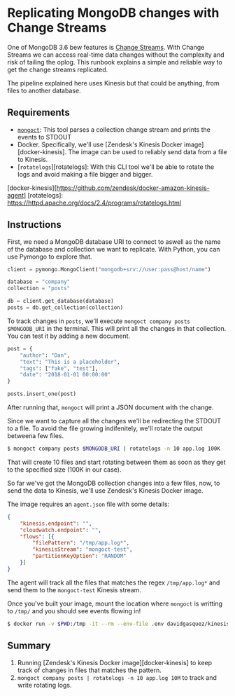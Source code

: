 # Replicating MongoDB changes with Change Streams

One of MongoDB 3.6 bew features is [Change Streams][change-streams]. With Change Streams we can access real-time data changes without the complexity and risk of tailing the oplog. This runbook explains a simple and reliable way to get the change streams replicated.

The pipeline explained here uses Kinesis but that could be anything, from files to another database.

[change-streams]: https://docs.mongodb.com/manual/changeStreams/

## Requirements

- [`mongoct`][mongoct]: This tool parses a collection change stream and prints the events to STDOUT
- Docker. Specifically, we'll use [Zendesk's Kinesis Docker image][docker-kinesis]. The image can be used to reliably send data from a file to Kinesis.
- [`rotatelogs`][rotatelogs]: With this CLI tool we'll be able to rotate the logs and avoid making a file bigger and bigger.

[mongoct]: https://github.com/bufferapp/mongoct
[docker-kinesis][https://github.com/zendesk/docker-amazon-kinesis-agent]
[rotatelogs]: https://httpd.apache.org/docs/2.4/programs/rotatelogs.html

## Instructions

First, we need a MongoDB database URI to connect to aswell as the name of the database and collection we want to replicate.
With Python, you can use Pymongo to explore that.

```python
client = pymongo.MongoClient("mongodb+srv://user:pass@host/name")

database = "company"
collection = "posts"

db = client.get_database(database)
posts = db.get_collection(collection)
```

To track changes in `posts`, we'll execute `mongoct company posts $MONGODB_URI` in the terminal. This will print all the changes in that collection. You can test it by adding a new document.

```python
post = {
    "author": "Dan",
    "text": "This is a placeholder",
    "tags": ["fake", "test"],
    "date": "2018-01-01 00:00:00"
}

posts.insert_one(post)
```

After running that, `mongoct` will print a JSON document with the change.

Since we want to capture all the changes we'll be redirecting the STDOUT to a file. To avoid the file growing indifenitely, we'll rotate the output betweena  few files.

```bash
$ mongoct company posts $MONGODB_URI | rotatelogs -n 10 app.log 100K
```

That will create 10 files and start rotating between them as soon as they get to the specified size (100K in our case).

So far we've got the MongoDB collection changes into a few files, now, to send the data to Kinesis, we'll use Zendesk's Kinesis Docker image.

The image requires an `agent.json` file with some details:

```json
{
    "kinesis.endpoint": "",
    "cloudwatch.endpoint": "",
    "flows": [{
        "filePattern": "/tmp/app.log*",
        "kinesisStream": "mongoct-test",
        "partitionKeyOption": "RANDOM"
    }]
}
```

The agent will track all the files that matches the regex `/tmp/app.log*` and send them to the `mongoct-test` Kinesis stream.

Once you've built your image, mount the location where `mongoct` is writting to `/tmp/` and you should see events flowing in!

```bash
$ docker run -v $PWD:/tmp -it --rm --env-file .env davidgasquez/kinesis-test:0.1.0
```

## Summary

1. Running [Zendesk's Kinesis Docker image][docker-kinesis] to keep track of changes in files that matches the pattern.
2. `mongoct company posts | rotatelogs -n 10 app.log 10M` to track and write rotating logs.
